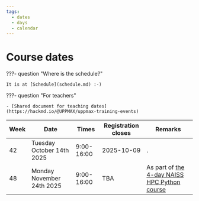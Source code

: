 ```yaml
---
tags:
  - dates
  - days
  - calendar
---
```


# Course dates

???- question "Where is the schedule?"

    It is at [Schedule](schedule.md) :-)

???- question "For teachers"

    - [Shared document for teaching dates](https://hackmd.io/@UPPMAX/uppmax-training-events)

<!-- markdownlint-disable MD013 --><!-- Tables cannot be split up over lines, hence will break 80 characters per line -->

Week    |Date                     |Times     |Registration closes|Remarks
--------|-------------------------|----------|-------------------|------------------
42      |Tuesday October 14th 2025|9:00-16:00|2025-10-09         |.
48      |Monday November 24th 2025|9:00-16:00|TBA                |As part of [the 4-day NAISS HPC Python course](https://docs.uppmax.uu.se/courses_workshops/hpc_python/)

<!-- markdownlint-enable MD013 -->
